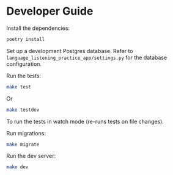 
# Developer Guide

Install the dependencies:

```bash
poetry install
```

Set up a development Postgres database. Refer to `language_listening_practice_app/settings.py` for the database configuration.

Run the tests:

```bash
make test
```

Or

```bash
make testdev
```

To run the tests in watch mode (re-runs tests on file changes).

Run migrations:

```bash
make migrate
```

Run the dev server:

```bash
make dev
```


